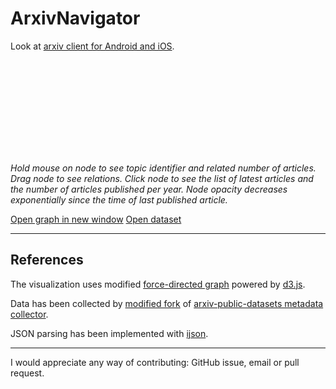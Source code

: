 # ArxivNavigator

Look at [arxiv client for Android and iOS](https://dvmorozov.github.io/arxiv/).

<script src="https://cdn.observableusercontent.com/npm/d3@7.6.1/dist/d3.min.js"></script>
<script src="https://cdn.observableusercontent.com/npm/marked@0.3.12/marked.min.js"></script>
<script src="https://cdn.observableusercontent.com/npm/htl@0.3.1/dist/htl.min.js"></script>
<script src="https://cdn.observableusercontent.com/npm/@observablehq/highlight.js@2.0.0/highlight.min.js"></script>

<script src="https://code.jquery.com/jquery-3.6.1.min.js" integrity="sha256-o88AwQnZB+VDvE9tvIXrMQaPlFFSUTR+nldQm1LuPXQ=" crossorigin="anonymous"></script>
<script src="https://code.jquery.com/ui/1.13.1/jquery-ui.min.js" integrity="sha256-eTyxS0rkjpLEo16uXTS0uVCS4815lc40K2iVpWDvdSY=" crossorigin="anonymous"></script>
<link rel="stylesheet" href="https://code.jquery.com/ui/1.13.1/themes/smoothness/jquery-ui.css">

<script src="https://cdn.datatables.net/1.12.1/js/jquery.dataTables.min.js"></script>
<link rel="stylesheet" href="https://cdn.datatables.net/1.12.1/css/jquery.dataTables.min.css">

<script src="https://dvmorozov.github.io/arxiv/ArxivNavigator/data/topics.js" charset="utf-8"></script>

<script src="https://dvmorozov.github.io/arxiv/ArxivNavigator/graphs/bar-chart.js" charset="utf-8"></script>
<script src="https://dvmorozov.github.io/arxiv/ArxivNavigator/graphs/force-graph.js" charset="utf-8"></script>
<script src="https://dvmorozov.github.io/arxiv/ArxivNavigator/graphs/topics.js" charset="utf-8"></script>

<link rel="stylesheet" href="https://dvmorozov.github.io/arxiv/ArxivNavigator/graphs/main.css">
<link rel="shortcut icon" href="https://dvmorozov.github.io/arxiv/ArxivNavigator/graphs/favicon.ico">

<script>
    window.onload = function() {
        $("#force_graph").width(800);
        $("#force_graph").height(800);

        redrawTopicGraph(true);
    };

    $("body").css('overflow', 'scroll');
</script>

<div>
<svg id="force_graph"></svg>

<div id="popup" style="display: none;">
    <div id="tabs">
        <ul>
            <li><a href="#tabs-1">Last Articles</a></li>
            <li><a href="#tabs-2">Publishing Rate</a></li>
        </ul>
        <div id="tabs-1">
            <p id="content">
            </p>
        </div>
        <div id="tabs-2">
            <svg id="bar_chart"></svg>
        </div>
    </div>
</div>
</div>

*Hold mouse on node to see topic identifier and related number of articles.
Drag node to see relations. 
Click node to see the list of latest articles and the number of articles published per year.
Node opacity decreases exponentially since the time of last published article.*

<a href="https://dvmorozov.github.io/arxiv/ArxivNavigator/topics.html" target="_blank">Open graph in new window</a> 
<a href="https://dvmorozov.github.io/arxiv/ArxivNavigator/data/topics.js" target="_blank">Open dataset</a> 

___

## References

The visualization uses modified [force-directed graph](https://observablehq.com/@d3/force-directed-graph) powered by [d3.js](https://d3js.org/).

Data has been collected by [modified fork](https://github.com/dvmorozov/arxiv-public-datasets) of [arxiv-public-datasets metadata collector](https://github.com/mattbierbaum/arxiv-public-datasets).
 
JSON parsing has been implemented with [ijson](https://pypi.org/project/ijson/).

---

I would appreciate any way of contributing: GitHub issue, email or pull request.
